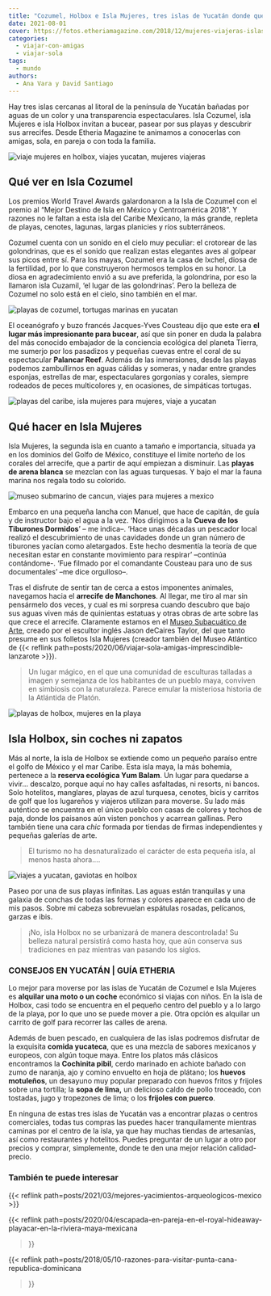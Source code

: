 ```yaml
---
title: "Cozumel, Holbox e Isla Mujeres, tres islas de Yucatán donde querrás quedarte a vivir"
date: 2021-08-01
cover: https://fotos.etheriamagazine.com/2018/12/mujeres-viajeras-islas-yucatan.jpg
categories: 
  - viajar-con-amigas
  - viajar-sola
tags: 
  - mundo
authors: 
  - Ana Vara y David Santiago
---
```


Hay tres islas cercanas al litoral de la península de Yucatán bañadas por aguas de un color y una transparencia espectaculares. Isla Cozumel, isla Mujeres e isla Holbox invitan a bucear, pasear por sus playas y descubrir sus arrecifes. Desde Etheria Magazine te animamos a conocerlas con amigas, sola, en pareja o con toda la familia.

![viaje mujeres en holbox, viajes yucatan, mujeres viajeras](https://fotos.etheriamagazine.com/2018/12/Mujeres-viajeras-Yucatan.jpg "Relax en la isla de Holbox.")

## Qué ver en Isla Cozumel

Los premios World Travel Awards galardonaron a la Isla de Cozumel con el premio al 
“Mejor Destino de Isla en México y Centroamérica 2018”. Y razones no le faltan a esta 
isla del Caribe Mexicano, la más grande, repleta de playas, cenotes, lagunas, largas 
planicies y ríos subterráneos. 

Cozumel cuenta con un sonido en el cielo muy peculiar: el crotorear de las golondrinas, 
que es el sonido que realizan estas elegantes aves al golpear sus picos entre sí. Para 
los mayas, Cozumel era la casa de Ixchel, diosa de la fertilidad, por lo que 
construyeron hermosos templos en su honor. La diosa en agradecimiento envió a su ave 
preferida, la golondrina, por eso la llamaron isla Cuzamil, ‘el lugar de las 
golondrinas’. Pero la belleza de Cozumel no solo está en el cielo, sino también en el 
mar. 

![playas de cozumel, tortugas marinas en yucatan](https://fotos.etheriamagazine.com/2018/12/viajes-yucatan-mujeres-tortugas.jpg "Playas infinitas y tortugas marinas forman parte del paisaje de Cozumel.")

El oceanógrafo y buzo francés Jacques-Yves Cousteau dijo que este era **el lugar más 
impresionante para bucear**, así que sin poner en duda la palabra del más conocido 
embajador de la conciencia ecológica del planeta Tierra, me sumerjo por los pasadizos y 
pequeñas cuevas entre el coral de su espectacular **Palancar Reef**. Además de las 
inmersiones, desde las playas podemos zambullirnos en aguas cálidas y someras, y nadar 
entre grandes esponjas, estrellas de mar, espectaculares gorgonias y corales, siempre 
rodeados de peces multicolores y, en ocasiones, de simpáticas tortugas. 

![playas del caribe, isla mujeres para mujeres, viaje a yucatan](https://fotos.etheriamagazine.com/2018/12/mujeres-viajeras-islas-yucatan.jpg "La diversión está asegurada en Isla Mujeres.")

## Qué hacer en Isla Mujeres

Isla Mujeres, la segunda isla en cuanto a tamaño e importancia, situada ya en los 
dominios del Golfo de México, constituye el límite norteño de los corales del arrecife, 
que a partir de aquí empiezan a disminuir. Las **playas de arena blanca** se mezclan con 
las aguas turquesas. Y bajo el mar la fauna marina nos regala todo su colorido. 

![museo submarino de cancun, viajes para mujeres a mexico](https://fotos.etheriamagazine.com/2018/12/Mujeres-viajeras-Yucatan-museo-submarino.jpg "Museo Subacuático de Arte en Cancún (MUSA).")

Embarco en una pequeña lancha con Manuel, que hace de capitán, de guía y de instructor 
bajo el agua a la vez. ‘Nos dirigimos a la **Cueva de los Tiburones Dormidos**’ – me 
indica–. ‘Hace unas décadas un pescador local realizó el descubrimiento de unas 
cavidades donde un gran número de tiburones yacían como aletargados. Este hecho 
desmentía la teoría de que necesitan estar en constante movimiento para respirar’ 
–continúa contándome-. ‘Fue filmado por el comandante Cousteau para uno de sus 
documentales’ –me dice orgulloso–. 

Tras el disfrute de sentir tan de cerca a estos imponentes animales, navegamos hacia el 
**arrecife de Manchones**. Al llegar, me tiro al mar sin pensármelo dos veces, y cual es 
mi sorpresa cuando descubro que bajo sus aguas viven más de quinientas estatuas y otras 
obras de arte sobre las que crece el arrecife. Claramente estamos en el [Museo 
Subacuático de Arte](https://musamexico.org/es/), creado por el escultor inglés Jason 
deCaires Taylor, del que tanto presume en sus folletos Isla Mujeres (creador también del 
Museo Atlántico de {{< reflink 
path=posts/2020/06/viajar-sola-amigas-imprescindible-lanzarote >}}). 

> Un lugar mágico, en el que una comunidad de esculturas talladas a imagen y semejanza de 
> los habitantes de un pueblo maya, conviven en simbiosis con la naturaleza. Parece emular 
> la misteriosa historia de la Atlántida de Platón. 

![playas de holbox, mujeres en la playa](https://fotos.etheriamagazine.com/2018/12/que-ver-en-yucatan.jpg "Las cristalinas aguas de Holbox son una invitación constante al baño.")

## Isla Holbox, sin coches ni zapatos

Más al norte, la isla de Holbox se extiende como un pequeño paraíso entre el golfo de 
México y el mar Caribe. Esta isla maya, la más bohemia, pertenece a la **reserva 
ecológica Yum Balam**. Un lugar para quedarse a vivir… descalzo, porque aquí no hay 
calles asfaltadas, ni resorts, ni bancos. Solo hotelitos, manglares, playas de azul 
turquesa, cenotes, bicis y carritos de golf que los lugareños y viajeros utilizan para 
moverse. Su lado más auténtico se encuentra en el único pueblo con casas de colores y 
techos de paja, donde los paisanos aún visten ponchos y acarrean gallinas. Pero también 
tiene una cara _chic_ formada por tiendas de firmas independientes y pequeñas galerías 
de arte. 

> El turismo no ha desnaturalizado el carácter de esta pequeña isla, al menos hasta 
> ahora…. 

![viajes a yucatan, gaviotas en holbox](https://fotos.etheriamagazine.com/2018/12/yucatan-viajes-mexico.jpg "Las gaviotas forman parte del paisaje en Holbox (Yucatán, México).")

Paseo por una de sus playas infinitas. Las aguas están tranquilas y una galaxia de 
conchas de todas las formas y colores aparece en cada uno de mis pasos. Sobre mi cabeza 
sobrevuelan espátulas rosadas, pelícanos, garzas e ibis. 

> ¡No, isla Holbox no se urbanizará de manera descontrolada! Su belleza natural persistirá 
> como hasta hoy, que aún conserva sus tradiciones en paz mientras van pasando los siglos. 

### CONSEJOS EN YUCATÁN | GUÍA ETHERIA

Lo mejor para moverse por las islas de Yucatán de Cozumel e Isla Mujeres es **alquilar 
una moto o un coche** económico si viajas con niños. En la isla de Holbox, casi todo se 
encuentra en el pequeño centro del pueblo y a lo largo de la playa, por lo que uno se 
puede mover a pie. Otra opción es alquilar un carrito de golf para recorrer las calles 
de arena. 

Además de buen pescado, en cualquiera de las islas podremos disfrutar de la exquisita 
**comida yucateca**, que es una mezcla de sabores mexicanos y europeos, con algún toque 
maya. Entre los platos más clásicos encontramos la **Cochinita pibil**, cerdo marinado 
en achiote bañado con zumo de naranja, ajo y comino envuelto en hoja de plátano; los 
**huevos motuleños**, un desayuno muy popular preparado con huevos fritos y frijoles 
sobre una tortilla; la **sopa de lima,** un delicioso caldo de pollo troceado, con 
tostadas, jugo y tropezones de lima; o los **frijoles con puerco**. 

En ninguna de estas tres islas de Yucatán vas a encontrar plazas o centros comerciales, 
todas tus compras las puedes hacer tranquilamente mientras caminas por el centro de la 
isla, ya que hay muchas tiendas de artesanías, así como restaurantes y hotelitos. Puedes 
preguntar de un lugar a otro por precios y comprar, simplemente, donde te den una mejor 
relación calidad-precio. 

### También te puede interesar

{{< reflink path=posts/2021/03/mejores-yacimientos-arqueologicos-mexico >}} 

{{< reflink 
path=posts/2020/04/escapada-en-pareja-en-el-royal-hideaway-playacar-en-la-riviera-maya-mexicana 
>}} 

{{< reflink path=posts/2018/05/10-razones-para-visitar-punta-cana-republica-dominicana 
>}}
